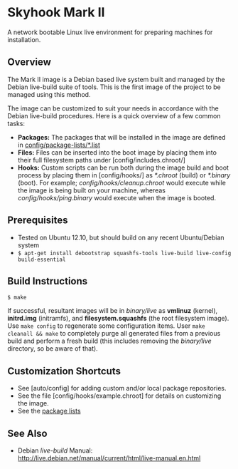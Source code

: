 Skyhook Mark II
===============

A network bootable Linux live environment for preparing machines for installation.


Overview
--------
The Mark II image is a Debian based live system built and managed by the Debian live-build suite of tools.  This is the first image of the project to be managed using this method.

The image can be customized to suit your needs in accordance with the Debian live-build procedures.  Here is a quick overview of a few common tasks:

* **Packages:** The packages that will be installed in the image are defined in [config/package-lists/*.list](config/package-lists)
* **Files:** Files can be inserted into the boot image by placing them into their full filesystem paths under [config/includes.chroot/]
* **Hooks:** Custom scripts can be run both during the image build and boot process by placing them in [config/hooks/] as _*.chroot_ (build) or _*.binary_ (boot).  For example; _config/hooks/cleanup.chroot_ would execute while the image is being built on your machine, whereas _config/hooks/ping.binary_ would execute when the image is booted.


Prerequisites
-------------
* Tested on Ubuntu 12.10, but should build on any recent Ubuntu/Debian system
* `$ apt-get install debootstrap squashfs-tools live-build live-config build-essential`

Build Instructions
------------------
```
$ make
```

If successful, resultant images will be in _binary/live_ as **vmlinuz** (kernel), **initrd.img** (initramfs), and **filesystem.squashfs** (the root filesystem image).  Use `make config` to regenerate some configuration items.  User `make cleanall && make` to completely purge all generated files from a previous build and perform a fresh build (this includes removing the _binary/live_ directory, so be aware of that).


Customization Shortcuts
-----------------------
* See [auto/config] for adding custom and/or local package repositories.
* See the file [config/hooks/example.chroot] for details on customizing the image.
* See the [package lists](config/package-lists)

See Also
--------
* Debian _live-build_ Manual: http://live.debian.net/manual/current/html/live-manual.en.html
